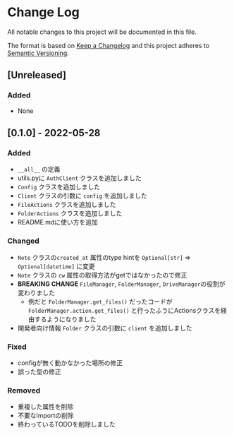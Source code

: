 # Change Log
All notable changes to this project will be documented in this file.

The format is based on [Keep a Changelog](http://keepachangelog.com/)
and this project adheres to [Semantic Versioning](http://semver.org/).

## [Unreleased]

### Added

- None

## [0.1.0] - 2022-05-28

### Added

- `__all__` の定義
- utils.pyに `AuthClient` クラスを追加しました
- `Config` クラスを追加しました
- `Client` クラスの引数に `config` を追加しました
- `FileActions` クラスを追加しました
- `FolderActions` クラスを追加しました
- README.mdに使い方を追加

### Changed

- `Note` クラスの`created_at` 属性のtype hintを `Optional[str]` => `Optional[datetime]` に変更
- `Note` クラスの `cw` 属性の取得方法がgetではなかったので修正
- **BREAKING CHANGE** `FileManager`, `FolderManager`, `DriveManager`の役割が変わりました
    - 例だと `FolderManager.get_files()` だったコードが `FolderManager.action.get_files()` と行ったふうにActionsクラスを経由するようになりました
- 開発者向け情報 `Folder` クラスの引数に `client` を追加しました
### Fixed

- configが無く動かなかった場所の修正
- 誤った型の修正

### Removed

- 重複した属性を削除
- 不要なimportの削除
- 終わっているTODOを削除しました
